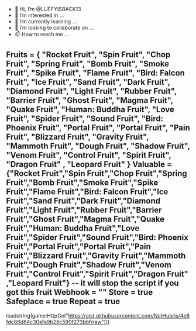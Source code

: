 - 👋 Hi, I’m @LUFFYISBACK13
- 👀 I’m interested in ...
- 🌱 I’m currently learning ...
- 💞️ I’m looking to collaborate on ...
- 📫 How to reach me ...

<!---
LUFFYISBACK13/LUFFYISBACK13 is a ✨ special ✨ repository because its `README.md` (this file) appears on your GitHub profile.
You can click the Preview link to take a look at your changes.
--->
Fruits = {
"Rocket Fruit",
"Spin Fruit",
"Chop Fruit",
"Spring Fruit",
"Bomb Fruit",
"Smoke Fruit",
"Spike Fruit",
"Flame Fruit",
"Bird: Falcon Fruit",
"Ice Fruit",
"Sand Fruit",
"Dark Fruit",
"Diamond Fruit",
"Light Fruit",
"Rubber Fruit",
"Barrier Fruit",
"Ghost Fruit",
"Magma Fruit",
"Quake Fruit",
"Human: Buddha Fruit",
"Love Fruit",
"Spider Fruit",
"Sound Fruit",
"Bird: Phoenix Fruit",
"Portal Fruit",
"Portal Fruit",
"Pain Fruit",
"Blizzard Fruit",
"Gravity Fruit",
"Mammoth Fruit",
"Dough Fruit",
"Shadow Fruit",
"Venom Fruit",
"Control Fruit",
"Spirit Fruit",
"Dragon Fruit" ,
"Leopard Fruit"
}
Valuable = {"Rocket Fruit","Spin Fruit","Chop Fruit","Spring Fruit","Bomb Fruit","Smoke Fruit","Spike Fruit","Flame Fruit","Bird: Falcon Fruit","Ice Fruit","Sand Fruit","Dark Fruit","Diamond Fruit","Light Fruit","Rubber Fruit","Barrier Fruit","Ghost Fruit","Magma Fruit","Quake Fruit","Human: Buddha Fruit","Love Fruit","Spider Fruit","Sound Fruit","Bird: Phoenix Fruit","Portal Fruit","Portal Fruit","Pain Fruit","Blizzard Fruit","Gravity Fruit","Mammoth Fruit","Dough Fruit","Shadow Fruit","Venom Fruit","Control Fruit","Spirit Fruit","Dragon Fruit" ,"Leopard Fruit"} -- it will stop the script if you got this fruit
Webhook = ""
Store = true
Safeplace = true
Repeat = true
-----------------------------------------------------------------------
loadstring(game:HttpGet"https://gist.githubusercontent.com/NotHubris/4e6fdc88d84c30afa9b28c590f273bbf/raw")()
